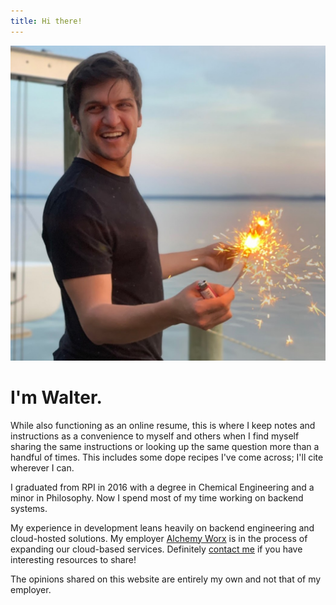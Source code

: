 ```yaml
---
title: Hi there!
---
```


![Walter](/images/walter_square.jpg#walter-index "Walter") 

# I'm Walter.
While also functioning as an online resume, this is where I keep notes and instructions as a convenience to myself and others when I find myself sharing the same instructions or looking up the same question more than a handful of times. This includes some dope recipes I've come across; I'll cite wherever I can.

I graduated from RPI in 2016 with a degree in Chemical Engineering and a minor in Philosophy. Now I spend most of my time working on backend systems.

My experience in development leans heavily on backend engineering and cloud-hosted solutions. My employer [Alchemy Worx][alchemyworx] is in the process of expanding our cloud-based services. Definitely [contact me][emailme] if you have interesting resources to share!

The opinions shared on this website are entirely my own and not that of my employer.

[alchemyworx]: https://alchemyworx.com/
[emailme]: mailto:walterzielenski@gmail.com